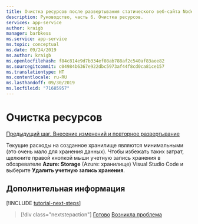 ```yaml
---
title: Очистка ресурсов после развертывания статического веб-сайта Node.js в Azure
description: Руководство, часть 6. Очистка ресурсов.
services: app-service
author: kraigb
manager: barbkess
ms.service: app-service
ms.topic: conceptual
ms.date: 09/24/2019
ms.author: kraigb
ms.openlocfilehash: f84c814e9d7b334ef08ab788af2c540af83aee82
ms.sourcegitcommit: c04984b6367e922dbc5973af44f8cd0ca81ce157
ms.translationtype: HT
ms.contentlocale: ru-RU
ms.lasthandoff: 09/30/2019
ms.locfileid: "71685957"
---
```

# <a name="clean-up-resources"></a>Очистка ресурсов

[Предыдущий шаг. Внесение изменений и повторное развертывание](tutorial-vscode-static-website-node-05.md)

Текущие расходы на созданное хранилище являются минимальными (это очень мало для хранения данных). Чтобы избежать таких затрат, щелкните правой кнопкой мыши учетную запись хранения в обозревателе **Azure: Storage** (Azure: хранилище) Visual Studio Code и выберите **Удалить учетную запись хранения**.

## <a name="next-steps"></a>Дополнительная информация

[!INCLUDE [tutorial-next-steps](includes/tutorial-next-steps.md)]

> [!div class="nextstepaction"]
> [Готово](node-howto-create-static-site-jamstack.md) [Возникла проблема](https://www.research.net/r/PWZWZ52?tutorial=node-deployment-staticwebsite&step=clean-up-resources)
